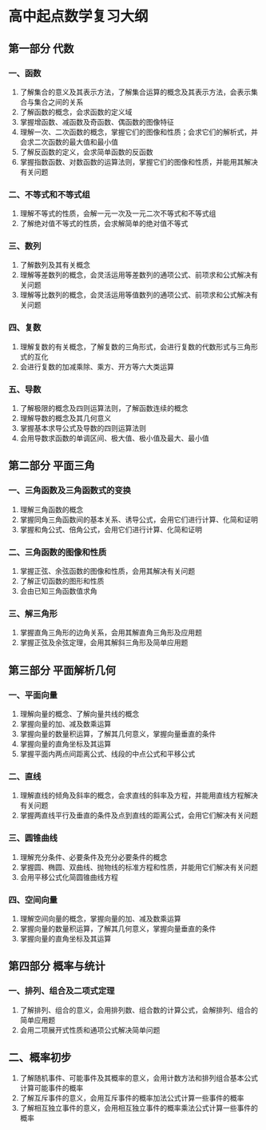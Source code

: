 # 高中起点数学复习大纲

## 第一部分 代数

### 一、函数

1. 了解集合的意义及其表示方法，了解集合运算的概念及其表示方法，会表示集合与集合之间的关系
2. 了解函数的概念，会求函数的定义域
3. 掌握增函数、减函数及奇函数、偶函数的图像特征
4. 理解一次、二次函数的概念，掌握它们的图像和性质；会求它们的解析式，并会求二次函数的最大值和最小值
5. 了解反函数的定义，会求简单函数的反函数
6. 掌握指数函数、对数函数的运算法则，掌握它们的图像和性质，并能用其解决有关问题

### 二、不等式和不等式组

1. 理解不等式的性质，会解一元一次及一元二次不等式和不等式组
2. 了解绝对值不等式的性质，会求解简单的绝对值不等式

### 三、数列

1. 了解数列及其有关概念
2. 理解等差数列的概念，会灵活运用等差数列的通项公式、前项求和公式解决有关问题
3. 理解等比数列的概念，会灵活运用等值数列的通项公式、前项求和公式解决有关问题

### 四、复数

1. 理解复数的有关概念，了解复数的三角形式，会进行复数的代数形式与三角形式的互化
2. 会进行复数的加减乘除、乘方、开方等六大类运算

### 五、导数

1. 了解极限的概念及四则运算法则，了解函数连续的概念
2. 理解导数的概念及其几何意义
3. 掌握基本求导公式及导数的四则运算法则
4. 会用导数求函数的单调区间、极大值、极小值及最大、最小值

## 第二部分 平面三角

### 一、三角函数及三角函数式的变换

1. 理解三角函数的概念
2. 掌握同角三角函数间的基本关系、诱导公式，会用它们进行计算、化简和证明
3. 掌握和角公式、倍角公式，会用它们进行计算、化简和证明

### 二、三角函数的图像和性质

1. 掌握正弦、余弦函数的图像和性质，会用其解决有关问题
2. 了解正切函数的图形和性质
3. 会由已知三角函数值求角

### 三、解三角形

1. 掌握直角三角形的边角关系，会用其解直角三角形及应用题
2. 掌握正弦及余弦定理，会用其解斜三角形及简单应用题

## 第三部分 平面解析几何

### 一、平面向量

1. 理解向量的概念、了解向量共线的概念
2. 掌握向量的加、减及数乘运算
3. 掌握向量的数量积运算，了解其几何意义，掌握向量垂直的条件
4. 掌握向量的直角坐标及其运算
5. 掌握平面内两点间距离公式、线段的中点公式和平移公式

### 二、直线

1. 理解直线的倾角及斜率的概念，会求直线的斜率及方程，并能用直线方程解决有关问题
2. 掌握两直线平行及垂直的条件及点到直线的距离公式，会用它们解决有关问题

### 三、圆锥曲线

1. 理解充分条件、必要条件及充分必要条件的概念
2. 掌握圆、椭圆、双曲线、抛物线的标准方程和性质，并能用它们解决有关问题
3. 会用平移公式化简圆锥曲线方程

### 四、空间向量

1. 理解空间向量的概念，掌握向量的加、减及数乘运算
2. 掌握向量的数量积运算，了解其几何意义，掌握向量垂直的条件
3. 掌握向量的直角坐标及其运算

## 第四部分 概率与统计

### 一、排列、组合及二项式定理

1. 了解排列、组合的意义，会用排列数、组合数的计算公式，会解排列、组合的简单应用题
2. 会用二项展开式性质和通项公式解决简单问题

## 二、概率初步

1. 了解随机事件、可能事件及其概率的意义，会用计数方法和排列组合基本公式计算可能事件的概率
2. 了解互斥事件的意义，会用互斥事件的概率加法公式计算一些事件的概率
3. 了解相互独立事件的意义，会用相互独立事件的概率乘法公式计算一些事件的概率
